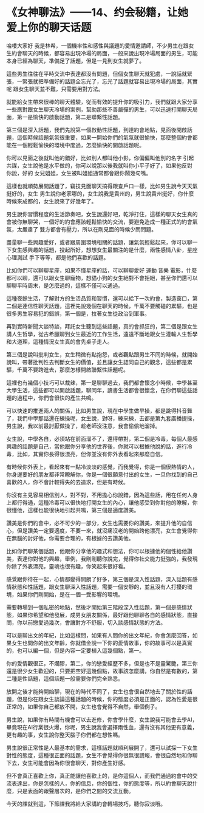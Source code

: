 # 《女神聊法》——14、约会秘籍，让她爱上你的聊天话题

哈嘍大家好 我是林希，一個機率性和感性與議題的愛情邀請師，不少男生在跟女生約會聊天的時候，都容易出現冷場的局面，一般來說出現冷場局面的男生，可能本身已經為聊天，準備足了話題，但是一見到女生就夢了。

這些男生往往在平時交流中表達都沒有問題，但個女生聊天就犯處，一說話就緊張，一緊張就把準備好的話題全忘光了，忘光了話題就容易出現冷場的局面，其實呢 跟女生聊天並不難，只需要用對方法。

就能給女生帶來很棒的聊天體驗，從而有效的提升你的吸引力，我們就跟大家分享一些應對跟女生聊天冷場的案例，幫助那些不善嚴彈的男生，可以迅速打開聊天局面，第一是愉快的啟動話題，第二是聯繫性話題。

第三個是深入話題，我們先說第一個啟動性話題，到達約會地點，見面後開啟話題，這個時候話題氣氛很重要，如果一開始你們的氣氛就很愉快，那麼整個約會都能在一個輕鬆愉快的環境中度過，怎麼愉快的開啟話題呢。

你可以見面之後就叫他的錯好，比如別人都叫他小影，你偏偏叫他別的名字 引起共謀，女生說他是水平做的，你可以說那以後我就叫你小平子好了，如果他反對 你說，好的 女兒姐姐，女生被叫姐姐通常都會跟你鬧幾句嘴。

這樣也就順勢展開話題了，竊技見面聊天搞得跟查戶口一樣，比如男生說今天天氣挺好的，女生 男生說你老家哪的，女生說我是貴州的，男生說貴州挺好，你什麼時候來成都的，女生說來了好幾年了。

男生說你習慣程度的生活節奏吧，女生說還好吧，乾淨打住，這樣的聊天女生真的會被你無聊哭，一個好的約會應該輕鬆愉快的交流，要避免造成一種正式的約會氣氛，太嚴肅了 雙方都會有壓力，所以在剛見面的時候少問問題。

盡量聊一些興趣愛好，或者跟周圍環境相關的話題，讓氣氛輕鬆起來，你可以聊一下女生感興趣的話題，投起所好，想想女生最關注的是什麼，兩性感情八卦，星座 心理測試 手下等等，都是他們喜歡的話題。

比如你們可以聊聊星座，如果不懂星座的話，可以聊聊愛好 運動 音樂 電影，什麼都可以聊，還可以跟女生聊寵物，想貓小狗的女生絕對不會拒絕，甚至你們還可以聊聊平時周末，是怎麼過的，這樣不僅可以通過。

這種夜餘生活，了解對方的生活品質和習慣，還可以給下一次約會，製造窗口，第二個是連信性聊天話題，這裡先說幾個在聊天的時候，千萬不要觸碰的累驅，也是很多男生容易犯的錯誤，第一個是，拉著女生從政治到軍事。

再到實時新聞大談特談，拜託女生聽到這些話題，真的會抓狂的，第二個是跟女生講人生哲學，從古希臘聊到女生最近的工作生活，遠遠不斷地跟女生灌輸人生哲學和大道理，這種情況女生真的會先桌子走人。

第三個是說叫批判女生，女生稍微有點抱怨，或者觀點跟男生不同的時候，就開始說叫，帶著批判性去判斷女生的價值，並且讓女生認同自己的觀念，這些都是累驅，千萬不要跨進去，那麼怎樣開啟聯繫性話題呢。

這裡也有幾個小技巧可以裁辣，第一是聊聊過去，我們都會懷念小時候，中學甚至大學生活，這些都可以開啟話題，聊同年，讀書生活都會很懷念，在你們聊這些話題的過程中，你們會很快的產生共鳴。

可以快速的推進兩人的關係，比如男生說，現在中學生做早操，都是跳得抖音舞了，我們中學那話還在練操呢，女生說，對呀，練來練，去都是第九套廣播提操，男生說，我以前最討厭做操了，趁老師沒注意，我會偷偷地溜掉。

女生說，中學各自，必須站在前面溜不了，還得帶對，第二個是冷毒，每個人最感興趣的話題是自己，當他跟你分享他的世界後，你就可以根據他說的話，進行冷毒，比如，其實你長得很漂亮，但你並沒有你外表看起來那麼自信。

有時候你外表上，看起來有一點冷淡淡的感覺，而我覺得，你是一個很熱情的人，你身邊要好的朋友都非常瞭解你，你是一個很願意付出的女生，一旦你找到的自己喜歡的人，你不會計較得失的去追求，但是有時候。

你沒有主見容易相信別人，對不對，不用擔心你說錯，因為這些話，用在任何人身上都行得通，這種冷毒可以很快地打開女生的內心，讓他感受到你對他的瞭解，你很懂他，這樣也能很快地引起共鳴，第三個是適度讚美。

讚美是你們約會中，必不可少的一部分，女生也需要你的讚美，來提升他的自信心，但是讚美一定要適度，不要一來，就沒痛沒老的開始跨他漂亮，女生會覺得你在無腦的討好他，你需要合理的，有根據的去讚美他。

比如你們聊某個話題，他跟你分享他的趣式和想法，你可以根據他的個性給他讚美，表達你對他的興趣，舉例，我剛剛聽你說完，覺得你社交能力挺強的，我發現你除了外表漂亮，靈魂也很有趣，你笑起來很好看。

感覺跟你待在一起，心情都變得開朗了好多，第三個是深入性話題，深入話題有感情狀態和性話題，跟女生聊深入性話題，需要一個安靜的，並且沒有人打擾的環境，如果你們剛開始，是在一個一受影響的環境。

需要轉場到一個私密的地點，然後才開始第三階段深入性話題，第一個是感情狀態，如果你希望和他發展，成男女朋友關係，最好跟他聊聊各自的感情狀態，直接問，你以前戀愛過幾次，會讓對方不舒服，切入談感情狀態的方法。

可以是聊出文的年紀，比如這樣問，如果有人問你的出文年紀，你會怎麼回答，如果女生也問你的出文年齡，你就借金說一下你的愛情故事，你的故事可以是真實的，也可以編一個，但是內容一定要植入這幾個點，第一。

你的愛情觀很正，不爛膠，第二，你的戀愛經歷不多，但是也不是靈驚艷，第三你還是很少女生歡迎的，只要把空好這幾個點，故事該怎麼講，你自然是有數的，第二種是性話題，這個話題一般需要你們完全熟悉。

放開之後才能夠開始聊，現在的時代不同了，女生也會很自然地去了關於性的話題，但是你在跟女生談論這種話題的時候，你的態度必須是正面的，認為性愛是很正常的，如果你自己都放不開，女生也會覺得不自然，舉個例子。

男生說，如果你有時間有機會可以去進修，你會學什麼，女生說我可能會去學AI，畢竟現在AI行業很火爆，你呢，男生說我會選擇兩性血，還有沒有其他更有意義，更有趣的事，女生說你整天腦子你們都在想性嗎。

男生說很正常性是人最基本的需求，這樣話題就順利展開了，還可以試探一下女生對性的態度，這種很正面的話題，女生不會覺得你很無很謊報，會很自然地和你聊下去，女生可能會因為你很會聊天，對你產生好感。

但不會真正喜歡上你，真正能讓他喜歡上的，是你這個人，而我們通過約會中的交流表達出，你是怎樣的人，你的信息，你的個性，你的態度等，所以約會聊天說什麼，只是表面的跟聲層次的，是你們之間的交流互動。

今天的課就到這，下節課我將給大家講約會轉場技巧，聽你寂淡哦。